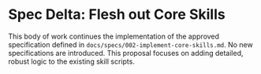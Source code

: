 # Spec Delta: Flesh out Core Skills

This body of work continues the implementation of the approved specification defined in `docs/specs/002-implement-core-skills.md`. No new specifications are introduced. This proposal focuses on adding detailed, robust logic to the existing skill scripts.
